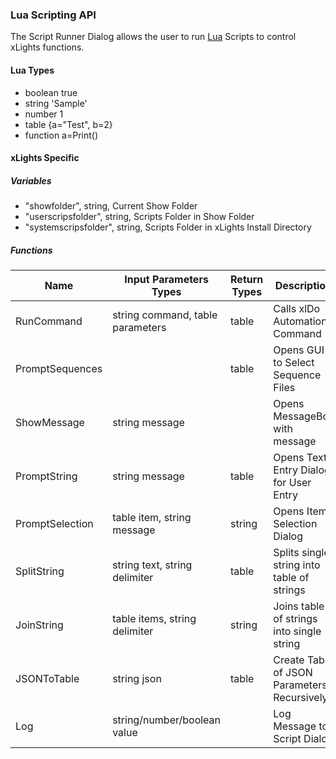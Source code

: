 ### Lua Scripting API
The Script Runner Dialog allows the user to run [Lua](http://www.lua.org/manual/5.3/manual.html) Scripts to control xLights functions.

#### Lua Types
  - boolean true
  - string 'Sample'
  - number 1
  - table {a="Test", b=2}
  - function a=Print()

#### xLights Specific

##### Variables
  - "showfolder", string, Current Show Folder
  - "userscripsfolder", string, Scripts Folder in Show Folder
  - "systemscripsfolder", string, Scripts Folder in xLights Install Directory

##### Functions

| Name             | Input Parameters Types           | Return Types | Description                                 |
| ---------------- | -------------------------------- | ------------ | ------------------------------------------- |
| RunCommand       | string command, table parameters | table        | Calls xlDo Automation Command               |
| PromptSequences  |                                  | table        | Opens GUI to Select Sequence Files          |
| ShowMessage      | string message                   |              | Opens MessageBox with message               |
| PromptString     | string message                   | table        | Opens Text Entry Dialog for User Entry      |
| PromptSelection  | table item, string message       | string       | Opens Item Selection Dialog                 |
| SplitString      | string text, string delimiter    | table        | Splits single string into table of strings  |
| JoinString       | table items, string delimiter    | string       | Joins table of strings into single string   |
| JSONToTable      | string json                      | table        | Create Table of JSON Parameters Recursively |
| Log              | string/number/boolean value      |              | Log Message to Script Dialog                |
